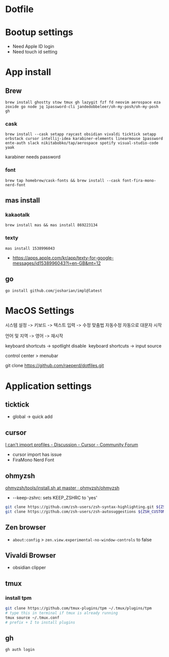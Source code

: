 # Dotfile

# Bootup settings

- Need Apple ID login
- Need touch id setting

# App install

## Brew

```
brew install ghostty stow tmux gh lazygit fzf fd neovim aerospace eza zoxide go node jq 1password-cli jandedobbeleer/oh-my-posh/oh-my-posh gh
```

### cask

```
brew install --cask setapp raycast obsidian vivaldi ticktick setapp orbstack cursor intellij-idea karabiner-elements linearmouse 1password ente-auth slack nikitabobko/tap/aerospace spotify visual-studio-code yaak
```

karabiner needs password

### font

```
brew tap homebrew/cask-fonts && brew install --cask font-fira-mono-nerd-font
```

## mas install

### kakaotalk

```
brew install mas && mas install 869223134
```

### texty

```
mas install 1538996043
```

- <https://apps.apple.com/kr/app/texty-for-google-messages/id1538996043?l=en-GB&mt=12>

## go

```
go install github.com/josharian/impl@latest
```

# MacOS Settings

시스템 설정 -> 키보드 -> 텍스트 입력 -> 수정
맞춤법 자동수정
자동으로 대문자 시작

언어 및 지역 -> 영어 -> 재시작

keyboard shortcuts -> spotlight disable  keyboard shortcuts -> input source

control center > menubar

git clone <https://github.com/raeperd/dotfiles.git>

# Application settings

## ticktick

- global -> quick add

## cursor

[I can't import profiles - Discussion - Cursor - Community Forum](https://forum.cursor.com/t/i-cant-import-profiles/48702)

- cursor import has issue
- FiraMono Nerd Font

## ohmyzsh

[ohmyzsh/tools/install.sh at master · ohmyzsh/ohmyzsh](https://github.com/ohmyzsh/ohmyzsh/blob/master/tools/install.sh)

- --keep-zshrc: sets KEEP_ZSHRC to 'yes'

```sh
git clone https://github.com/zsh-users/zsh-syntax-highlighting.git ${ZSH_CUSTOM:-~/.oh-my-zsh/custom}/plugins/zsh-syntax-highlighting
git clone https://github.com/zsh-users/zsh-autosuggestions ${ZSH_CUSTOM:-~/.oh-my-zsh/custom}/plugins/zsh-autosuggestions
```

## Zen browser

- `about:config` > `zen.view.experimental-no-window-controls` to false

## Vivaldi Browser

- obsidian clipper

## tmux

### install tpm

```sh
git clone https://github.com/tmux-plugins/tpm ~/.tmux/plugins/tpm
# type this in terminal if tmux is already running
tmux source ~/.tmux.conf
# prefix + I to install plugins
```

## gh

```sh
gh auth login
```
